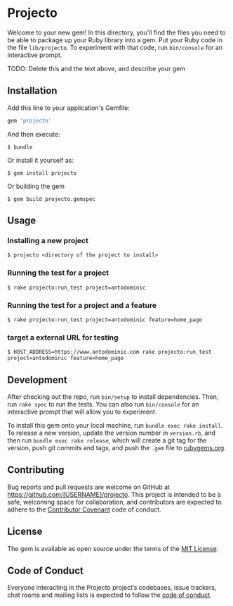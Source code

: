 # Projecto

Welcome to your new gem! In this directory, you'll find the files you need to be able to package up your Ruby library into a gem. Put your Ruby code in the file `lib/projecto`. To experiment with that code, run `bin/console` for an interactive prompt.

TODO: Delete this and the text above, and describe your gem

## Installation

Add this line to your application's Gemfile:

```ruby
gem 'projecto'
```

And then execute:

    $ bundle

Or install it yourself as:

    $ gem install projecto

Or building the gem

    $ gem build projecto.gemspec

## Usage
### Installing a new project
    $ projecto <directory of the project to install>

### Running the test for a project

    $ rake projecto:run_test project=antodominic

### Running the test for a project and a feature

    $ rake projecto:run_test project=antodominic feature=home_page

### target a external URL for testing

    $ HOST_ADDRESS=https://www.antodominic.com rake projecto:run_test project=antodominic feature=home_page

## Development

After checking out the repo, run `bin/setup` to install dependencies. Then, run `rake spec` to run the tests. You can also run `bin/console` for an interactive prompt that will allow you to experiment.

To install this gem onto your local machine, run `bundle exec rake install`. To release a new version, update the version number in `version.rb`, and then run `bundle exec rake release`, which will create a git tag for the version, push git commits and tags, and push the `.gem` file to [rubygems.org](https://rubygems.org).

## Contributing

Bug reports and pull requests are welcome on GitHub at https://github.com/[USERNAME]/projecto. This project is intended to be a safe, welcoming space for collaboration, and contributors are expected to adhere to the [Contributor Covenant](http://contributor-covenant.org) code of conduct.

## License

The gem is available as open source under the terms of the [MIT License](https://opensource.org/licenses/MIT).

## Code of Conduct

Everyone interacting in the Projecto project’s codebases, issue trackers, chat rooms and mailing lists is expected to follow the [code of conduct](https://github.com/[USERNAME]/projecto/blob/master/CODE_OF_CONDUCT.md).
